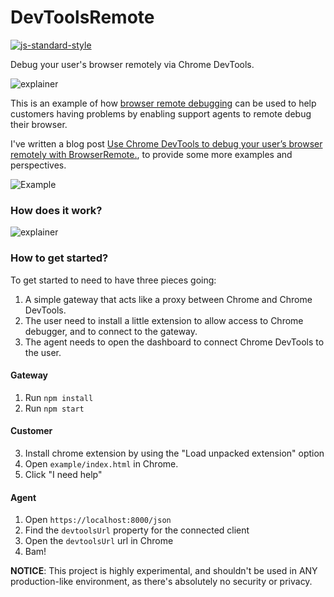 DevToolsRemote
================
[![js-standard-style](https://img.shields.io/badge/code%20style-standard-brightgreen.svg?style=flat)](https://github.com/feross/standard)

Debug your user's browser remotely via Chrome DevTools.

![explainer](https://github.com/auchenberg/browser-remote/raw/master/readme/idea.png)

This is an example of how [browser remote debugging](https://remotedebug.org) can be used to help customers having problems by enabling support agents to remote debug their browser.

I've written a blog post [Use Chrome DevTools to debug your user’s browser remotely with BrowserRemote.](https://kenneth.io/blog/2015/06/16/use-chrome-devtools-to-debug-your-users-browser-remotely-with-browserremote/), to provide some more examples and perspectives.

![Example](https://github.com/auchenberg/browser-remote/raw/master/readme/example.jpg)

### How does it work?

![explainer](https://github.com/auchenberg/browser-remote/raw/master/readme/flow.png)

### How to get started?
To get started to need to have three pieces going:

1. A simple gateway that acts like a proxy between Chrome and Chrome DevTools.
2. The user need to install a little extension to allow access to Chrome debugger, and to connect to the gateway.
3. The agent needs to open the dashboard to connect Chrome DevTools to the user.

#### Gateway
1. Run ``npm install``
2. Run ``npm start``

#### Customer
3. Install chrome extension by using the "Load unpacked extension" option
4. Open ``example/index.html`` in Chrome.
5. Click "I need help"

#### Agent
1. Open ``https://localhost:8000/json``
2. Find the ``devtoolsUrl`` property for the connected client
3. Open the ``devtoolsUrl`` url in Chrome
4. Bam!

**NOTICE**: This project is highly experimental, and shouldn't be used in ANY production-like environment, as there's absolutely no security or privacy.
